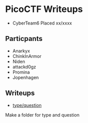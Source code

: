 # PicoCTF Writeups

* CyberTeam6 Placed xx/xxxx

## Particpants

* Anarkyx
* ChinkInArmor
* Niden
* attackd0gz
* Promina
* Jopenhagen

## Writeups

* [type/question](type/question)

Make a folder for type and question
